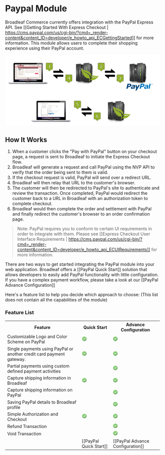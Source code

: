 # Paypal Module

Broadleaf Commerce currently offers integration with the PayPal Express API. See [[Getting Started With Express Checkout | https://cms.paypal.com/us/cgi-bin/?cmd=_render-content&content_ID=developer/e_howto_api_ECGettingStarted]] for more information. This module allows users to complete their shopping experience using their PayPal account.

<img src="images/payment-paypal-diagram.png" class="no_border" alt="PayPal Diagram">

## How It Works
1. When a customer clicks the "Pay with PayPal" button on your checkout page, a request is sent to Broadleaf to initiate the Express Checkout flow.
2. Broadleaf will generate a request and call PayPal using the NVP API to verify that the order being sent to them is valid.
3. If the checkout request is valid, PayPal will send over a redirect URL.
4. Broadleaf will then relay that URL to the customer's browser.
5. The customer will then be redirected to PayPal's site to authenticate and review the transaction. Once completed, PayPal would redirect the customer back to a URL in Broadleaf with an authorization token to complete checkout.
6. Broadleaf would then complete the order and settlement with PayPal and finally redirect the customer's browser to an order confirmation page.

> Note: PayPal requires you to conform to certain UI requirements in order to integrate with them. Please see [[Express Checkout User Interface Requirements | https://cms.paypal.com/us/cgi-bin/?cmd=_render-content&content_ID=developer/e_howto_api_ECUIRequirements]] for more information.

There are two ways to get started integrating the PayPal module into your web application. 
Broadleaf offers a [[PayPal Quick Start]] solution that allows developers to easily add PayPal functionality with little configuration.
If you have a complex payment workflow, please take a look at our [[PayPal Advance Configuration]]

Here's a feature list to help you decide which approach to choose:
(This list does not contain all the capabilities of the module)

### Feature List
<table>
  <tr>
    <th>Feature</th>
    <th>Quick Start</th>
    <th>Advance Configuration</th>
  </tr>
  <tr>
    <td>Customizable Logo and Color Scheme on PayPal </td>
    <td><img src="images/layout/accept.png" class="no_border" alt="yes"></td>
    <td><img src="images/layout/accept.png" class="no_border" alt="yes"></td>
  </tr>
  <tr>
    <td>Single payments using PayPal or another credit card payment gateway. </td>
    <td><img src="images/layout/accept.png" class="no_border" alt="yes"></td>
    <td><img src="images/layout/accept.png" class="no_border" alt="yes"></td>
  </tr>
  <tr>
    <td>Partial payments using custom defined payment activities </td>
    <td></td>
    <td><img src="images/layout/accept.png" class="no_border" alt="yes"></td>
  </tr>
  <tr>
    <td>Capture shipping information in Broadleaf </td>
    <td><img src="images/layout/accept.png" class="no_border" alt="yes"></td>
    <td><img src="images/layout/accept.png" class="no_border" alt="yes"></td>
  </tr>
  <tr>
    <td>Capture shipping information on PayPal </td>
    <td></td>
    <td><img src="images/layout/accept.png" class="no_border" alt="yes"></td>
  </tr>
  <tr>
    <td>Saving PayPal details to Broadleaf profile </td>
    <td></td>
    <td><img src="images/layout/accept.png" class="no_border" alt="yes"></td>
  </tr>
  <tr>
    <td>Simple Authorization and Checkout</td>
    <td><img src="images/layout/accept.png" class="no_border" alt="yes"></td>
    <td><img src="images/layout/accept.png" class="no_border" alt="yes"></td>
  </tr>  
  <tr>
    <td>Refund Transaction</td>
    <td></td>
    <td><img src="images/layout/accept.png" class="no_border" alt="yes"></td>
  </tr>
  <tr>
    <td>Void Transaction</td>
    <td></td>
    <td><img src="images/layout/accept.png" class="no_border" alt="yes"></td>
  </tr>
    <td></td>
    <td>[[PayPal Quick Start]]</td>
    <td>[[PayPal Advance Configuration]]</td>
  </tr>  
</table>